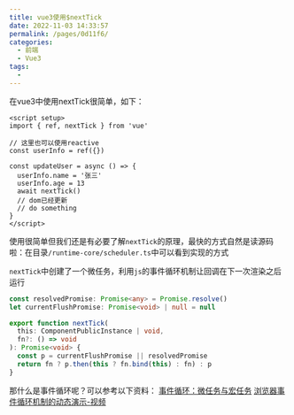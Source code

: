 ```yaml
---
title: vue3使用$nextTick
date: 2022-11-03 14:33:57
permalink: /pages/0d11f6/
categories:
  - 前端
  - Vue3
tags:
  - 
---
```

在vue3中使用nextTick很简单，如下：
```vue
<script setup>
import { ref, nextTick } from 'vue'

// 这里也可以使用reactive
const userInfo = ref({})

const updateUser = async () => {
  userInfo.name = '张三'
  userInfo.age = 13
  await nextTick()
  // dom已经更新
  // do something
}
</script>

```
使用很简单但我们还是有必要了解`nextTick`的原理，最快的方式自然是读源码啦：在目录`/runtime-core/scheduler.ts`中可以看到实现的方式

`nextTick`中创建了一个微任务，利用`js`的事件循环机制让回调在下一次渲染之后运行
```ts
const resolvedPromise: Promise<any> = Promise.resolve()
let currentFlushPromise: Promise<void> | null = null

export function nextTick(
  this: ComponentPublicInstance | void,
  fn?: () => void
): Promise<void> {
  const p = currentFlushPromise || resolvedPromise
  return fn ? p.then(this ? fn.bind(this) : fn) : p
}
```

那什么是事件循环呢？可以参考以下资料：
[事件循环：微任务与宏任务](https://zh.javascript.info/event-loop)
[浏览器事件循环机制的动态演示-视频](https://www.bilibili.com/video/BV1VE411u7Xx/?t=602&vd_source=92c829807328724fb5e358c2a429b41a)
